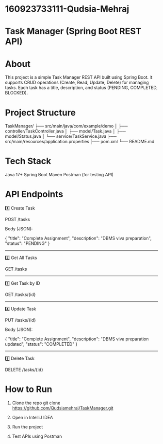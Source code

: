 # 160923733111-Qudsia-Mehraj

# Task Manager (Spring Boot REST API)

# About

This project is a simple Task Manager REST API built using Spring Boot.
It supports CRUD operations (Create, Read, Update, Delete) for managing tasks.
Each task has a title, description, and status (PENDING, COMPLETED, BLOCKED).

# Project Structure

TaskManager/
 ├── src/main/java/com/example/demo
 │    ├── controller/TaskController.java
 │    ├── model/Task.java
 │    ├── model/Status.java
 │    └── service/TaskService.java
 ├── src/main/resources/application.properties
 ├── pom.xml
 └── README.md

# Tech Stack

Java 17+
Spring Boot
Maven
Postman (for testing API)


# API Endpoints

1️⃣ Create Task

POST /tasks

Body (JSON):

{
  "title": "Complete Assignment",
  "description": "DBMS viva preparation",
  "status": "PENDING"
}


---

2️⃣ Get All Tasks

GET /tasks


---

3️⃣ Get Task by ID

GET /tasks/{id}


---

4️⃣ Update Task

PUT /tasks/{id}

Body (JSON):

{
  "title": "Complete Assignment",
  "description": "DBMS viva preparation updated",
  "status": "COMPLETED"
}


---

5️⃣ Delete Task

DELETE /tasks/{id}


# How to Run

1. Clone the repo
git clone https://github.com/Qudsiamehraj/TaskManager.git

2. Open in IntelliJ IDEA

3. Run the project


4. Test APIs using Postman






